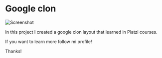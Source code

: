 # Google clon

![Screenshot](https://github.com/DanielHerrom/google_clon/blob/main/Screenshot.png)

In this project I created a google clon layout that learned in Platzi courses.

If you want to learn more follow mi profile!

Thanks!